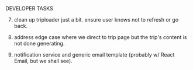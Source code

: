 DEVELOPER TASKS

7. clean up triploader just a bit. ensure user knows not to refresh or go back.

8. address edge case where we direct to trip page but the trip's content is not done generating.

9. notification service and generic email template (probably w/ React Email, but we shall see).
